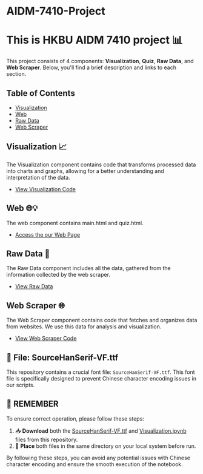 # AIDM-7410-Project

# This is HKBU AIDM 7410 project 📊

This project consists of 4 components: **Visualization**, **Quiz**, **Raw Data**, and **Web Scraper**. Below, you'll find a brief description and links to each section.

## Table of Contents

- [Visualization](visualization)
- [Web](web)
- [Raw Data](raw_data)
- [Web Scraper](web_scraper)

## Visualization 📈

The Visualization component contains code that transforms processed data into charts and graphs, allowing for a better understanding and interpretation of the data.

- [View Visualization Code](visualization) 

## Web 🌐💡

The web component contains main.html and quiz.html.

- [Access the our Web Page](web) 

## Raw Data 📄

The Raw Data component includes all the data, gathered from the information collected by the web scraper.

- [View Raw Data](raw_data) 

## Web Scraper 🌐

The Web Scraper component contains code that fetches and organizes data from websites. We use this data for analysis and visualization.

- [View Web Scraper Code](web_scraper) 

## 🎨 File: SourceHanSerif-VF.ttf 

This repository contains a crucial font file: `SourceHanSerif-VF.ttf`. This font file is specifically designed to prevent Chinese character encoding issues in our scripts. 

## 🚀 REMEMBER

To ensure correct operation, please follow these steps:

1. 📥 **Download** both the [SourceHanSerif-VF.ttf](SourceHanSerif-VF.ttf) and [Visualization.ipynb](visualization/Visualization.ipynb)  files from this repository.
2. 📂 **Place** both files in the same directory on your local system before run.

By following these steps, you can avoid any potential issues with Chinese character encoding and ensure the smooth execution of the notebook.
